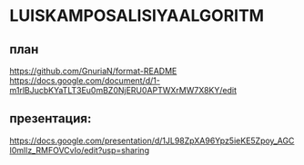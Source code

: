 # LUISKAMPOSALISIYAALGORITM
## план 
https://github.com/GnuriaN/format-README
https://docs.google.com/document/d/1-m1rlBJucbKYaTLT3Eu0mBZ0NjERU0APTWXrMW7X8KY/edit
## презентация: 
https://docs.google.com/presentation/d/1JL98ZpXA96Ypz5ieKE5Zpoy_AGCI0mllz_RMFOVCvIo/edit?usp=sharing
